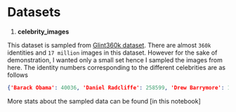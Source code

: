 # Datasets

1. **celebrity_images**

This dataset is sampled from [Glint360k dataset](https://pan.baidu.com/s/1GsYqTTt7_Dn8BfxxsLFN0w). There are almost `360k` identities and `17 million` images in this dataset. However for the sake of demonstration, I wanted only a small set hence I sampled the images from here. The identity numbers corresponding to the different celebrities are as follows

```json
{'Barack Obama': 40036, 'Daniel Radcliffe': 258599, 'Drew Barrymore': 143321, 'Gwyneth Paltrow': 121588, 'Halle Berry': 115983, 'Hugh Jackman': 308985, 'Hugh Laurie': 229982, 'James Spader': 245316, 'Jennifer Aniston': 169328, 'Jennifer Lopez': 69844, 'Jessica Alba': 141632, 'Kate Winslet': 70491, 'Keanu Reeves': 146619, 'Keira Knightley': [257563, 25032], 'Leonardo DiCaprio': [31336, 84299], 'Lindsay Lohan': 145534, 'Mark Ruffalo': 33295, 'Miley Cyrus': 138925, 'Robert Downey Jr': 90027, 'Simon Cowell': 204819, 'Tina Fey': 280178, 'Tom Hanks': 111420, 'Victoria Beckham': 29916, 'Will Smith': 244604}
```

More stats about the sampled data can be found [in this notebook]